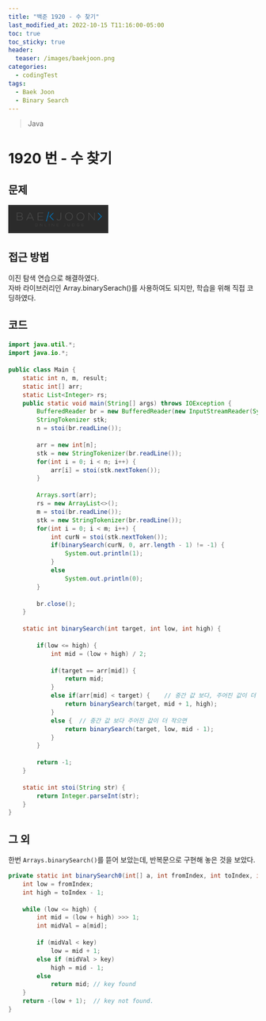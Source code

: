 ```yaml
---
title: "백준 1920 - 수 찾기"
last_modified_at: 2022-10-15 T11:16:00-05:00
toc: true
toc_sticky: true
header:
  teaser: /images/baekjoon.png
categories:
  - codingTest
tags:
  - Baek Joon
  - Binary Search
---
```


> Java

# 1920 번 - 수 찾기

## 문제

[<img src="/images/baekjoon.png" width="40%" height="40%">](https://www.acmicpc.net/problem/1920)

## 접근 방법

이진 탐색 연습으로 해결하였다.  
자바 라이브러리인 Array.binarySerach()를 사용하여도 되지만, 학습을 위해 직접 코딩하였다.

## 코드

```java
import java.util.*;
import java.io.*;

public class Main {
	static int n, m, result;
	static int[] arr;
	static List<Integer> rs;
	public static void main(String[] args) throws IOException {
		BufferedReader br = new BufferedReader(new InputStreamReader(System.in));
    	StringTokenizer stk;
    	n = stoi(br.readLine());

    	arr = new int[n];
    	stk = new StringTokenizer(br.readLine());
    	for(int i = 0; i < n; i++) {
    		arr[i] = stoi(stk.nextToken());
    	}

    	Arrays.sort(arr);
    	rs = new ArrayList<>();
    	m = stoi(br.readLine());
    	stk = new StringTokenizer(br.readLine());
    	for(int i = 0; i < m; i++) {
    		int curN = stoi(stk.nextToken());
    		if(binarySearch(curN, 0, arr.length - 1) != -1) {
    			System.out.println(1);
    		}
    		else
    			System.out.println(0);
    	}

    	br.close();
	}

	static int binarySearch(int target, int low, int high) {

		if(low <= high) {
			int mid = (low + high) / 2;

			if(target == arr[mid]) {
				return mid;
			}
			else if(arr[mid] < target) {	// 중간 값 보다, 주어진 값이 더 크면
				return binarySearch(target, mid + 1, high);
			}
			else {	// 중간 값 보다 주어진 값이 더 작으면
				return binarySearch(target, low, mid - 1);
			}
		}

		return -1;
	}

	static int stoi(String str) {
    	return Integer.parseInt(str);
    }
}
```

## 그 외

한번 `Arrays.binarySearch()`를 뜯어 보았는데, 반복문으로 구현해 놓은 것을 보았다.

```java
private static int binarySearch0(int[] a, int fromIndex, int toIndex, int key) {
    int low = fromIndex;
    int high = toIndex - 1;

    while (low <= high) {
        int mid = (low + high) >>> 1;
        int midVal = a[mid];

        if (midVal < key)
            low = mid + 1;
        else if (midVal > key)
            high = mid - 1;
        else
            return mid; // key found
    }
    return -(low + 1);  // key not found.
}
```
